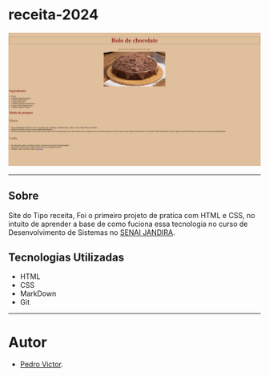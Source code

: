 # receita-2024
![](./img/preview.png)

---
## Sobre

Site do Tipo receita, Foi o primeiro projeto de pratica com HTML e CSS, no intuito de aprender a base de como fuciona essa tecnologia no curso de Desenvolvimento de Sistemas no [SENAI JANDIRA](https://sp.senai.br/unidade/jandira/).

## Tecnologias Utilizadas 

- HTML 
- CSS 
- MarkDown
- Git
---
# Autor 
- [Pedro Victor](https://www.linkedin.com/in/pedro-rodrigues-41169031b/).
